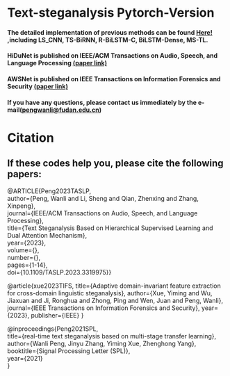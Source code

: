 # Text-steganalysis Pytorch-Version

#### The detailed implementation of previous methods can be found [Here!](https://github.com/CAU-Tstega/Text-steganalysis) ,including LS_CNN, TS-BiRNN, R-BiLSTM-C, BiLSTM-Dense, MS-TL.

#### HiDuNet is published on IEEE/ACM Transactions on Audio, Speech, and Language Processing [(paper link)](https://ieeexplore.ieee.org/abstract/document/10268497)
#### AWSNet is published on IEEE Transactions on Information Forensics and Security [(paper link)](https://ieeexplore.ieee.org/abstract/document/10299660/)

#### If you have any questions, please contact us immediately by the e-mail(pengwanli@fudan.edu.cn)

# Citation
## If these codes help you, please cite the following papers:
@ARTICLE{Peng2023TASLP,   
author={Peng, Wanli and Li, Sheng and Qian, Zhenxing and Zhang, Xinpeng},    
journal={IEEE/ACM Transactions on Audio, Speech, and Language Processing},    
title={Text Steganalysis Based on Hierarchical Supervised Learning and Dual Attention Mechanism},    
year={2023},   
volume={},   
number={},   
pages={1-14},   
doi={10.1109/TASLP.2023.3319975}}

@article{xue2023TIFS,
title={Adaptive domain-invariant feature extraction for cross-domain linguistic steganalysis},
author={Xue, Yiming and Wu, Jiaxuan and Ji, Ronghua and Zhong, Ping and Wen, Juan and Peng, Wanli},
journal={IEEE Transactions on Information Forensics and Security},
year={2023},
publisher={IEEE}
}

@inproceedings{Peng2021SPL,   
title={real-time text steganalysis based on multi-stage transfer learning},   
author={Wanli Peng, Jinyu Zhang, Yiming Xue, Zhenghong Yang},   
booktitle={Signal Processing Letter (SPL)},   
year={2021}   
}
